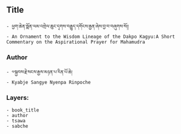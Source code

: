 ## Title
	- ཕྱག་ཆེན་སྨོན་ལམ་འགྲེལ་ཆུང་དྭགས་བརྒྱུད་དགོངས་རྒྱན་ཞེས་བྱ་བ་བཞུགས་སོ།།
	- An Ornament to the Wisdom Lineage of the Dakpo Kagyu:A Short Commentary on the Aspirational Prayer for Mahamudra

### Author
	- ༧སྐྱབས་རྗེ་སངས་རྒྱས་མཉན་པ་རིན་པོ་ཆེ།
	- Kyabje Sangye Nyenpa Rinpoche

### Layers:
	- book_title
	- author
	- tsawa
	- sabche

